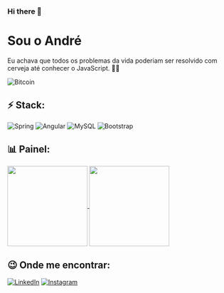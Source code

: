 ### Hi there 👋

# Sou o André

Eu achava que todos os problemas da vida poderiam ser resolvido com cerveja até conhecer o JavaScript. 🍺😅

<img src="https://img.shields.io/badge/Bitcoin-F7931A?label=I+Accept&logo=Bitcoin&logoColor=F7931A&style=for-the-badge" alt="Bitcoin">

## ⚡ Stack:

<img src="https://img.shields.io/badge/Spring-6DB33F?logo=Spring&logoColor=fff&style=flat" alt="Spring"> <img src="https://img.shields.io/badge/Angular-DD0031?logo=Angular&logoColor=bl&style=flat" alt="Angular"> <img src="https://img.shields.io/badge/MySQL-4479A1?logo=MySQL&logoColor=fff&style=flat" alt="MySQL"> <img src="https://img.shields.io/badge/Bootstrap-7952B3?logo=Bootstrap&logoColor=fff&style=flat" alt="Bootstrap">


## :bar_chart: Painel:

<a href="https://github.com/andrem91">
  <img align="center" height="180rem" src="https://github-readme-stats.vercel.app/api?username=andrem91&show_icons=true&theme=dracula">
</a>
<a href="https://github.com/andrem91">
  <img align="center" height="180rem" src="https://github-readme-stats.vercel.app/api/top-langs/?username=andrem91&layout=compact&theme=dracula">
</a>


## :wink: Onde me encontrar:

[<img src="https://img.shields.io/badge/LinkedIn-0A66C2?logo=LinkedIn&logoColor=fff&style=for-the-badge&link=https://www.linkedin.com/in/andremarques91/" alt="LinkedIn">](https://www.linkedin.com/in/andremarques91/)
[<img src="https://img.shields.io/badge/Instagram-E4405F?logo=Instagram&logoColor=fff&style=for-the-badge&link=https://www.instagram.com/andrem91/" alt="Instagram">](https://www.instagram.com/andrem91/)

